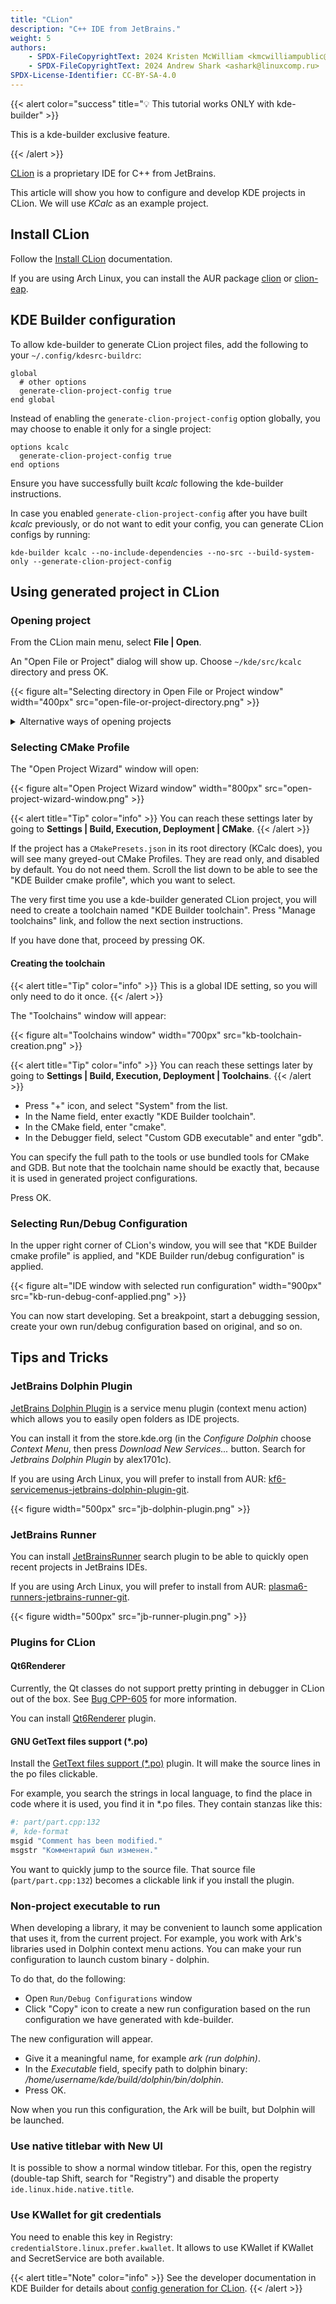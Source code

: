 ```yaml
---
title: "CLion"
description: "C++ IDE from JetBrains."
weight: 5
authors:
    - SPDX-FileCopyrightText: 2024 Kristen McWilliam <kmcwilliampublic@gmail.com>
    - SPDX-FileCopyrightText: 2024 Andrew Shark <ashark@linuxcomp.ru>
SPDX-License-Identifier: CC-BY-SA-4.0
---
```


{{< alert color="success" title="💡 This tutorial works ONLY with kde-builder" >}}

This is a kde-builder exclusive feature.

{{< /alert >}}


[CLion](https://www.jetbrains.com/clion/) is a proprietary IDE for C++ from JetBrains.

This article will show you how to configure and develop KDE projects in CLion. We will use _KCalc_ as an example project.

## Install CLion

Follow the [Install CLion](https://www.jetbrains.com/help/clion/installation-guide.html) documentation.

If you are using Arch Linux, you can install the AUR package [clion](https://aur.archlinux.org/packages/clion)
or [clion-eap](https://aur.archlinux.org/packages/clion-eap).

## KDE Builder configuration

To allow kde-builder to generate CLion project files, add the following to your `~/.config/kdesrc-buildrc`:

```
global
  # other options
  generate-clion-project-config true
end global
```

Instead of enabling the `generate-clion-project-config` option globally, you may choose to enable it only for a single project:

```
options kcalc
  generate-clion-project-config true
end options
```

Ensure you have successfully built _kcalc_ following the kde-builder instructions.

In case you enabled `generate-clion-project-config` after you have built _kcalc_ previously, or do not want to edit your config, you can generate CLion 
configs by running:

```
kde-builder kcalc --no-include-dependencies --no-src --build-system-only --generate-clion-project-config
```

## Using generated project in CLion

### Opening project

From the CLion main menu, select **File | Open**.

An "Open File or Project" dialog will show up. Choose `~/kde/src/kcalc` directory and press OK.

{{< figure alt="Selecting directory in Open File or Project window" width="400px" src="open-file-or-project-directory.png" >}}

<details>
<summary>Alternative ways of opening projects</summary>

If you have not yet opened any projects, or you have disabled "Reopen projects on startup" setting, when starting CLion, you will see a "Welcome to Clion"
window. Press the "Open" button.

{{< figure alt="Open button in Welcome to Clion window" width="400px" src="open-from-welcome-to-clion-window.png" >}}

In "Open or Import Project" dialog, you can also select the root CMakeLists.txt file (i.e. `~/kde/src/kcalc/CMakeLists.txt`) and choose to open it as a 
project.

{{< compare >}}
{{< figure alt="Selecting cmakelists in Open File or Project window" width="400px" src="open-file-or-project-cmakelists.png" >}}

&nbsp;&nbsp;&nbsp;&nbsp;

{{< figure alt="open as cmake project" width="500px" src="open-cmakelists-as-project.png" >}}

{{< /compare >}}

</details>

### Selecting CMake Profile

The "Open Project Wizard" window will open:

{{< figure alt="Open Project Wizard window" width="800px" src="open-project-wizard-window.png" >}}

{{< alert title="Tip" color="info" >}}
You can reach these settings later by going to **Settings | Build, Execution, Deployment | CMake**.
{{< /alert >}}

If the project has a `CMakePresets.json` in its root directory (KCalc does), you will see many greyed-out CMake Profiles. They are read only, and 
disabled by default. You do not need them. Scroll the list down to be able to see the "KDE Builder cmake profile", which you want to select.

The very first time you use a kde-builder generated CLion project, you will need to create a toolchain named "KDE Builder toolchain".
Press "Manage toolchains" link, and follow the next section instructions.

If you have done that, proceed by pressing OK.

#### Creating the toolchain

{{< alert title="Tip" color="info" >}}
This is a global IDE setting, so you will only need to do it once.
{{< /alert >}}

The "Toolchains" window will appear:

{{< figure alt="Toolchains window" width="700px" src="kb-toolchain-creation.png" >}}

{{< alert title="Tip" color="info" >}}
You can reach these settings later by going to **Settings | Build, Execution, Deployment | Toolchains**.
{{< /alert >}}

* Press "+" icon, and select "System" from the list.
* In the Name field, enter exactly "KDE Builder toolchain".
* In the CMake field, enter "cmake".
* In the Debugger field, select "Custom GDB executable" and enter "gdb".

You can specify the full path to the tools or use bundled tools for CMake and GDB. But note that the toolchain name should be exactly that, because it is 
used 
in generated project configurations.

Press OK.

### Selecting Run/Debug Configuration

In the upper right corner of CLion's window, you will see that "KDE Builder cmake profile" is applied, and "KDE Builder run/debug configuration" is applied.

{{< figure alt="IDE window with selected run configuration" width="900px" src="kb-run-debug-conf-applied.png" >}}

You can now start developing. Set a breakpoint, start a debugging session, create your own run/debug configuration based on original, and so on.

## Tips and Tricks

### JetBrains Dolphin Plugin

[JetBrains Dolphin Plugin](https://github.com/alex1701c/JetBrainsDolphinPlugin) is a service menu plugin (context menu action) which allows you to easily open folders as IDE projects.

You can install it from the store.kde.org (in the _Configure Dolphin_ choose _Context Menu_, then press _Download New Services..._ button. Search for
_Jetbrains Dolphin Plugin_ by alex1701c).

If you are using Arch Linux, you will prefer to install from AUR:
[kf6-servicemenus-jetbrains-dolphin-plugin-git](https://aur.archlinux.org/packages/kf6-servicemenus-jetbrains-dolphin-plugin-git).

{{< figure width="500px" src="jb-dolphin-plugin.png" >}}

### JetBrains Runner

You can install [JetBrainsRunner](https://github.com/alex1701c/JetBrainsRunner) search plugin to be able to quickly open recent projects in JetBrains IDEs.

If you are using Arch Linux, you will prefer to install from AUR: [plasma6-runners-jetbrains-runner-git](https://aur.archlinux.org/packages/plasma6-runners-jetbrains-runner-git).

{{< figure width="500px" src="jb-runner-plugin.png" >}}

### Plugins for CLion

#### Qt6Renderer

Currently, the Qt classes do not support pretty printing in debugger in CLion out of the box.
See [Bug CPP-605](https://youtrack.jetbrains.com/issue/CPP-605/Qt-types-renderers) for more information.

You can install [Qt6Renderer](https://plugins.jetbrains.com/plugin/19882-qt6-renderer) plugin.

#### GNU GetText files support (*.po)

Install the [GetText files support (*.po)](https://plugins.jetbrains.com/plugin/7123-gnu-gettext-files-support--po-) plugin. It will make the source lines in
the po files clickable.

For example, you search the strings in local language, to find the place in code where it is used, you find it in *.po files. They contain stanzas like this:

```bash {title="~/kde/src/ark/po/ru/ark.po"}
#: part/part.cpp:132
#, kde-format
msgid "Comment has been modified."
msgstr "Комментарий был изменен."
```

You want to quickly jump to the source file. That source file (`part/part.cpp:132`) becomes a clickable link if you install the plugin.

### Non-project executable to run

When developing a library, it may be convenient to launch some application that uses it, from the current project. For example, you work with Ark's libraries
used in Dolphin context menu actions. You can make your run configuration to launch custom binary - dolphin.

To do that, do the following:
* Open `Run/Debug Configurations` window
* Click "Copy" icon to create a new run configuration based on the run configuration we have generated with kde-builder.

The new configuration will appear.
* Give it a meaningful name, for example _ark (run dolphin)_.
* In the _Executable_ field, specify path to dolphin binary: _/home/username/kde/build/dolphin/bin/dolphin_.
* Press OK.

Now when you run this configuration, the Ark will be built, but Dolphin will be launched.

### Use native titlebar with New UI

It is possible to show a normal window titlebar. For this, open the registry (double-tap Shift, search for "Registry") and disable the
property `ide.linux.hide.native.title`.

### Use KWallet for git credentials

You need to enable this key in Registry: `credentialStore.linux.prefer.kwallet`. It allows to use KWallet if KWallet and SecretService are both available.

{{< alert title="Note" color="info" >}}
See the developer documentation in KDE Builder for details about [config generation for CLion](https://kde-builder.kde.org/en/developer/ide-configs-generation.html#clion).
{{< /alert >}}
